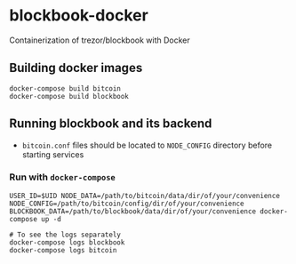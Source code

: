 # blockbook-docker

Containerization of trezor/blockbook with Docker

## Building docker images

```shell
docker-compose build bitcoin
docker-compose build blockbook
```

## Running blockbook and its backend

* `bitcoin.conf` files should be located to `NODE_CONFIG` directory before starting services

### Run with `docker-compose`

```shell
USER_ID=$UID NODE_DATA=/path/to/bitcoin/data/dir/of/your/convenience NODE_CONFIG=/path/to/bitcoin/config/dir/of/your/convenience BLOCKBOOK_DATA=/path/to/blockbook/data/dir/of/your/convenience docker-compose up -d

# To see the logs separately
docker-compose logs blockbook
docker-compose logs bitcoin
```
